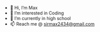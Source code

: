 - 👋 Hi, I’m Max
- 👀 I’m interested in Coding
- 🌱 I’m currently in high school
- 📫 Reach me @ sirmax2434@gmail.com
